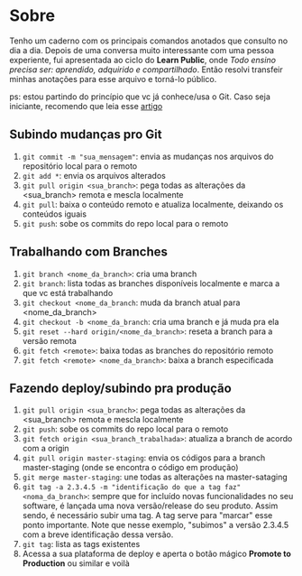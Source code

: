 # Sobre

Tenho um caderno com os principais comandos anotados que consulto no dia a dia. Depois de uma conversa muito interessante com uma pessoa experiente, fui apresentada ao ciclo do **Learn Public**, onde *Todo ensino precisa ser: aprendido, adquirido e compartilhado*. Então resolvi transfeir minhas anotações para esse arquivo e torná-lo público. 

ps: estou partindo do princípio que vc já conhece/usa o Git. Caso seja iniciante, recomendo que leia esse [artigo](https://rogerdudler.github.io/git-guide/index.pt_BR.html)


## Subindo mudanças pro Git
1. `git commit -m "sua_mensagem"`: envia as mudanças nos arquivos do repositório local para o remoto
2. `git add *`: envia os arquivos alterados
3. `git pull origin <sua_branch>`: pega todas as alterações da <sua_branch> remota e mescla localmente
4. `git pull`: baixa o conteúdo remoto e atualiza localmente, deixando os conteúdos iguais
5. `git push`: sobe os commits do repo local para o remoto

## Trabalhando com Branches
1. `git branch <nome_da_branch>`: cria uma branch 
2. `git branch`: lista todas as branches disponíveis localmente e marca a que vc está trabalhando
3. `git checkout <nome_da_branch`: muda da branch atual para <nome_da_branch>
4. `git checkout -b <nome_da_branch`: cria uma branch e já muda pra ela
5. `git reset --hard origin/<nome_da_branch>`: reseta a branch para a versão remota
6. `git fetch <remote>`: baixa todas as branches do repositório remoto 
7. `git fetch <remote> <nome_da_branch>`: baixa a branch especificada

## Fazendo deploy/subindo pra produção
1. `git pull origin <sua_branch>`: pega todas as alterações da <sua_branch> remota e mescla localmente
2. `git push`: sobe os commits do repo local para o remoto
3. `git fetch origin <sua_branch_trabalhada>`: atualiza a branch de acordo com a origin
4. `git pull origin master-staging`: envia os códigos para a branch master-staging (onde se encontra o código em produção)
5. `git merge master-staging`: une todas as alterações na master-sataging
6. `git tag -a 2.3.4.5 -m "identificação do que a tag faz" <noma_da_branch>`: sempre que for incluído novas funcionalidades no seu software, é lançada uma nova versão/release do seu produto. Assim sendo, é necessário subir uma tag. A tag serve para "marcar" esse ponto importante. Note que nesse exemplo, "subimos" a versão 2.3.4.5 com a breve identificação dessa versão. 
7. `git tag`: lista as tags existentes
8. Acessa a sua plataforma de deploy e aperta o botão mágico **Promote to Production** ou similar e voilà 




